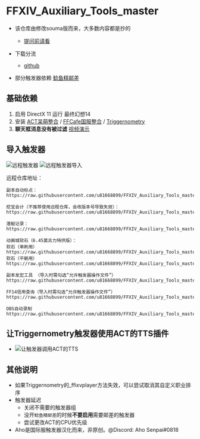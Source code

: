 # FFXIV_Auxiliary_Tools_master

* 该仓库由修改souma版而来，大多数内容都是抄的
  * [提问前请看](http://www.360doc.com/content/19/1223/08/30422483_881502108.shtml)
  
* 下载分流
  * [github](https://github.com/u81668899/FFXIV_Auxiliary_Tools_master)

* 部分触发器依赖 [鲶鱼精邮差](https://nga.178.com/read.php?tid=19724323)

## 基础依赖

  1. 启用 DirectX 11 运行 最终幻想14
  1. 安装 [ACT呆萌整合](https://nga.178.com/read.php?tid=19019884) / [FFCafe国服整合](https://ffcafe.org/act/) / [Triggernometry](https://github.com/paissaheavyindustries/Triggernometry)
  1. **聊天框消息没有被过滤** [视频演示](https://www.bilibili.com/video/av83704576/)

## 导入触发器

![远程触发器](screenshots/远程触发器.png)
![远程触发器导入](screenshots/远程触发器导入.png)

远程仓库地址：

```仓库地址:
副本自动标点：
https://raw.githubusercontent.com/u81668899/FFXIV_Auxiliary_Tools_master/main/Triggernometry%E8%A7%A6%E5%8F%91%E5%99%A8/%E5%89%AF%E6%9C%AC%E6%A0%87%E7%82%B9.xml

挖宝会计（不推荐使用远程仓库，会改版本号导致失效）：
https://raw.githubusercontent.com/u81668899/FFXIV_Auxiliary_Tools_master/main/Triggernometry%E8%A7%A6%E5%8F%91%E5%99%A8/%E6%8C%96%E5%AE%9D%E4%BC%9A%E8%AE%A16.4.15.165.xml

潜艇记录：
https://raw.githubusercontent.com/u81668899/FFXIV_Auxiliary_Tools_master/main/Triggernometry%E8%A7%A6%E5%8F%91%E5%99%A8/%E6%BD%9C%E8%89%87%E8%AE%B0%E5%BD%95.xml

动画城软石（6.45莫古力特供版）：
软石（单刷用）
https://raw.githubusercontent.com/u81668899/FFXIV_Auxiliary_Tools_master/main/Triggernometry%E8%A7%A6%E5%8F%91%E5%99%A8/%E5%8A%A8%E7%94%BB%E5%9F%8E%E5%8D%95%E5%88%B7%E7%94%A8%EF%BC%88%E5%86%85%E5%90%AB%E8%BD%AF%E7%9F%B3%EF%BC%89.xml)
软石（平躺用）
https://raw.githubusercontent.com/u81668899/FFXIV_Auxiliary_Tools_master/main/Triggernometry%E8%A7%A6%E5%8F%91%E5%99%A8/%E5%8A%A8%E7%94%BB%E5%9F%8E%E8%BD%AF%E7%9F%B3.xml

副本发宏工具 （导入时需勾选“允许触发器操作文件”）
https://raw.githubusercontent.com/u81668899/FFXIV_Auxiliary_Tools_master/main/Triggernometry%E8%A7%A6%E5%8F%91%E5%99%A8/%E5%89%AF%E6%9C%AC%E5%8F%91%E5%AE%8F%EF%BC%88%E5%8F%91%E6%94%BB%E7%95%A5%EF%BC%89%E5%B7%A5%E5%85%B7/%E5%8F%91%E9%80%81%E5%89%AF%E6%9C%AC%E5%AE%8F.xml

FF14信用查询（导入时需勾选“允许触发器操作文件”）
https://raw.githubusercontent.com/u81668899/FFXIV_Auxiliary_Tools_master/main/Triggernometry%E8%A7%A6%E5%8F%91%E5%99%A8/%E4%BF%A1%E7%94%A8%E6%9F%A5%E8%AF%A2/FF14%E4%BF%A1%E7%94%A8%E6%9F%A5%E8%AF%A2.xml

OBS自动录制
https://raw.githubusercontent.com/u81668899/FFXIV_Auxiliary_Tools_master/main/Triggernometry%E8%A7%A6%E5%8F%91%E5%99%A8/OBS%E8%87%AA%E5%8A%A8%E5%BD%95%E5%88%B6.xml

```

## 让Triggernometry触发器使用ACT的TTS插件

* ![让触发器调用ACT的TTS](screenshots/让触发器调用ACT的TTS.gif)

## 其他说明

* 如果Triggernometry的_ffixvplayer方法失效，可以尝试取消其自定义职业排序
* 触发器延迟
  * 关闭不需要的触发器组
  * 没开`鲶鱼精邮差`的时候**不要启用**需要邮差的触发器
  * 尝试更改ACT的CPU优先级
* Aho是国际服触发器汉化而来，非原创。@Discord: Aho Senpai#0818
